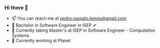 ### Hi there 👋

- 📫 You can reach me at pedro.vassalo.lemos@gmail.com
- 🧾 Bachelor in Software Engineer in ISEP ✔
- 🧾 Currently taking Master's at ISEP in Software Engineer - Computation Systems
- 💼 Currently working at Planet
